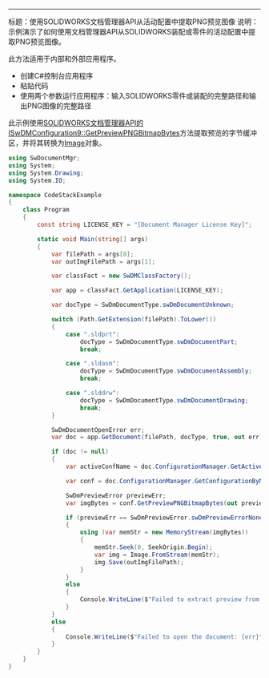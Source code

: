 ---
标题：使用SOLIDWORKS文档管理器API从活动配置中提取PNG预览图像
说明：示例演示了如何使用文档管理器API从SOLIDWORKS装配或零件的活动配置中提取PNG预览图像。

此方法适用于内部和外部应用程序。

- 创建C#控制台应用程序
- 粘贴代码
- 使用两个参数运行应用程序：输入SOLIDWORKS零件或装配的完整路径和输出PNG图像的完整路径

此示例使用[SOLIDWORKS文档管理器API的ISwDMConfiguration9::GetPreviewPNGBitmapBytes](https://help.solidworks.com/2018/english/api/swdocmgrapi/solidworks.interop.swdocumentmgr~solidworks.interop.swdocumentmgr.iswdmconfiguration9~getpreviewpngbitmapbytes.html)方法提取预览的字节缓冲区，并将其转换为[Image](https://docs.microsoft.com/en-us/dotnet/api/system.drawing.image?view=netframework-4.7.2)对象。

~~~ cs
using SwDocumentMgr;
using System;
using System.Drawing;
using System.IO;

namespace CodeStackExample
{
    class Program
    {
        const string LICENSE_KEY = "[Document Manager License Key]";

        static void Main(string[] args)
        {
            var filePath = args[0];
            var outImgFilePath = args[1];

            var classFact = new SwDMClassFactory();

            var app = classFact.GetApplication(LICENSE_KEY);

            var docType = SwDmDocumentType.swDmDocumentUnknown;

            switch (Path.GetExtension(filePath).ToLower())
            {
                case ".sldprt":
                    docType = SwDmDocumentType.swDmDocumentPart;
                    break;

                case ".sldasm":
                    docType = SwDmDocumentType.swDmDocumentAssembly;
                    break;

                case ".slddrw":
                    docType = SwDmDocumentType.swDmDocumentDrawing;
                    break;
            }

            SwDmDocumentOpenError err;
            var doc = app.GetDocument(filePath, docType, true, out err);

            if (doc != null)
            {
                var activeConfName = doc.ConfigurationManager.GetActiveConfigurationName();

                var conf = doc.ConfigurationManager.GetConfigurationByName(activeConfName) as ISwDMConfiguration14;

                SwDmPreviewError previewErr;
                var imgBytes = conf.GetPreviewPNGBitmapBytes(out previewErr) as byte[];

                if (previewErr == SwDmPreviewError.swDmPreviewErrorNone)
                {
                    using (var memStr = new MemoryStream(imgBytes))
                    {
                        memStr.Seek(0, SeekOrigin.Begin);
                        var img = Image.FromStream(memStr);
                        img.Save(outImgFilePath);
                    }
                }
                else
                {
                    Console.WriteLine($"Failed to extract preview from the document: {previewErr}");
                }
            }
            else
            {
                Console.WriteLine($"Failed to open the document: {err}");
            }
        }
    }
}
~~~

